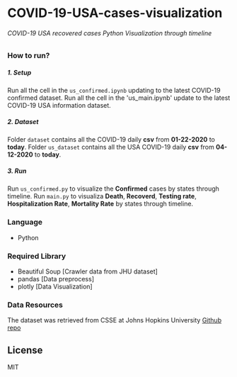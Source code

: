 # COVID-19-USA-cases-visualization

###### COVID-19 USA recovered cases Python Visualization through timeline

### How to run?
##### 1. Setup
Run all the cell in the `us_confirmed.ipynb` updating to the latest COVID-19 confirmed dataset.
Run all the cell in the 'us_main.ipynb' update to the latest COVID-19 USA information dataset.

##### 2. Dataset
Folder `dataset` contains all the COVID-19 daily **csv** from **01-22-2020** to **today**.
Folder `us_dataset` contains all the USA COVID-19 daily **csv** from **04-12-2020** to **today**.

##### 3. Run
Run `us_confirmed.py` to visualize the **Confirmed** cases by states through timeline.
Run `main.py` to visualiza **Death**, **Recoverd**, **Testing rate**, **Hospitalization Rate**, **Mortality Rate** by states through timeline.

### Language
* Python

### Required Library
* Beautiful Soup [Crawler data from JHU dataset]
* pandas [Data preprocess]
* plotly [Data Visualization]




### Data Resources

The dataset was retrieved from CSSE at Johns Hopkins University [Github repo](https://github.com/CSSEGISandData)




License
----

MIT
